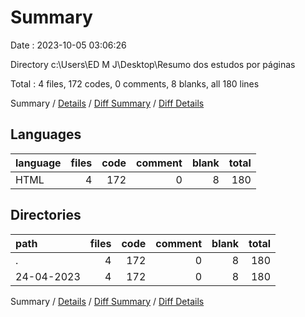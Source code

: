 # Summary

Date : 2023-10-05 03:06:26

Directory c:\\Users\\ED M J\\Desktop\\Resumo dos estudos  por páginas

Total : 4 files,  172 codes, 0 comments, 8 blanks, all 180 lines

Summary / [Details](details.md) / [Diff Summary](diff.md) / [Diff Details](diff-details.md)

## Languages
| language | files | code | comment | blank | total |
| :--- | ---: | ---: | ---: | ---: | ---: |
| HTML | 4 | 172 | 0 | 8 | 180 |

## Directories
| path | files | code | comment | blank | total |
| :--- | ---: | ---: | ---: | ---: | ---: |
| . | 4 | 172 | 0 | 8 | 180 |
| 24-04-2023 | 4 | 172 | 0 | 8 | 180 |

Summary / [Details](details.md) / [Diff Summary](diff.md) / [Diff Details](diff-details.md)